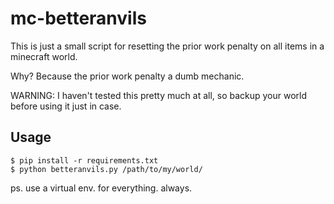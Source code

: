 # mc-betteranvils

This is just a small script for resetting the prior work penalty on all items in a minecraft world.

Why? Because the prior work penalty a dumb mechanic.

WARNING: I haven't tested this pretty much at all, so backup your world before using it just in case.

## Usage
```shell
$ pip install -r requirements.txt
$ python betteranvils.py /path/to/my/world/
```

ps. use a virtual env. for everything. always.
